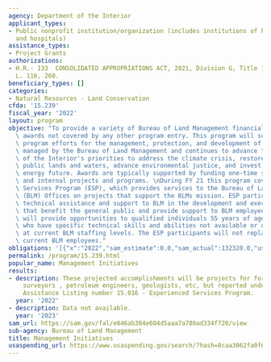 ```yaml
---
agency: Department of the Interior
applicant_types:
- Public nonprofit institution/organization (includes institutions of higher education
  and hospitals)
assistance_types:
- Project Grants
authorizations:
- H.R.- 133  CONSOLIDATED APPROPRIATIONS ACT, 2021, Division G, Title 1, 111. Pub.
  L. 116, 260.
beneficiary_types: []
categories:
- Natural Resources - Land Conservation
cfda: '15.239'
fiscal_year: '2022'
layout: program
objective: "To provide a variety of Bureau of Land Management financial assistance\
  \ awards not covered by any other program entry. This program will support mission\
  \ program efforts for the management, protection, and development of public lands\
  \ managed by the Bureau of Land Management and continues to advance the Department\
  \ of the Interior's priorities to address the climate crisis, restore balance on\
  \ public lands and waters, advance environmental justice, and invest in a clean\
  \ energy future. Awards are typically supported by funding one-time specific legislation\
  \ and internal projects and programs. \nDuring FY 21 this program covered the Experienced\
  \ Services Program (ESP), which provides services to the Bureau of Land Management\
  \ (BLM) Offices on projects that support the BLMs mission. ESP participants provide\
  \ technical assistance and support to BLM in the development and execution of activities\
  \ that benefit the general public and provide support to BLM employees. The program\
  \ will provide opportunities to qualified individuals 55 years of age and older,\
  \ who have specific technical skills and abilities not available or underrepresented\
  \ at current BLM staffing levels. The ESP participants will not replace or displace\
  \ current BLM employees."
obligations: '[{"x":"2022","sam_estimate":0.0,"sam_actual":132320.0,"usa_spending_actual":-91239.48},{"x":"2023","sam_estimate":0.0,"sam_actual":0.0,"usa_spending_actual":-141693.37},{"x":"2024","sam_estimate":0.0,"sam_actual":0.0,"usa_spending_actual":0.0}]'
permalink: /program/15.239.html
popular_name: Management Initiatives
results:
- description: These projected accomplishments will be projects for foresters, land
    surveyors , petroleum engineers, geologists, etc, but reported under BLM's new
    Assistance Listing number 15.016 - Experienced Services Program.
  year: '2022'
- description: Data not available.
  year: '2023'
sam_url: https://sam.gov/fal/e046ab304e604d5aaa7a780ad334f720/view
sub-agency: Bureau of Land Management
title: Management Initiatives
usaspending_url: https://www.usaspending.gov/search/?hash=8caa3062fa0f61359cdacfbcdd204425
---
```

